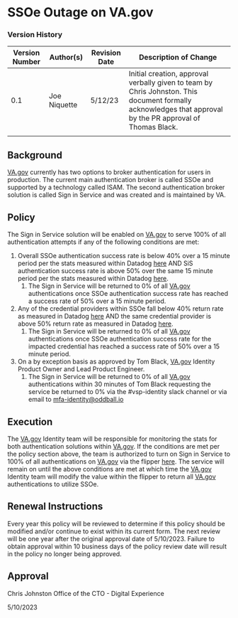 # SSOe Outage on VA.gov

### Version History
| Version Number | Author(s)                                              | Revision Date | Description of Change                                                                      |
|----------------|--------------------------------------------------------|---------------|--------------------------------------------------------------------------------------------|
|       0.1      | Joe Niquette |    5/12/23    | Initial creation, approval verbally given to team by Chris Johnston. This document formally acknowledges that approval by the PR approval of Thomas Black.                                                                           |
|            |                                           |       | 

## Background

[VA.gov](http://va.gov/) currently has two options to broker authentication for users in production. The current main authentication broker is called SSOe and supported by a technology called ISAM. The second authentication broker solution is called Sign in Service and was created and is maintained by VA.

## Policy

The Sign in Service solution will be enabled on [VA.gov](http://va.gov/) to serve 100% of all authentication attempts if any of the following conditions are met:

1. Overall SSOe authentication success rate is below 40% over a 15 minute period per the stats measured within Datadog [here](https://vagov.ddog-gov.com/dashboard/52g-hyg-wcj/vsp-identity-monitor-dashboard?from_ts=1683826599660&to_ts=1683840999660&live=false&tile_focus=8901858802204074) AND SiS authentication success rate is above 50% over the same 15 minute period per the stats measured within Datadog [here](https://vagov.ddog-gov.com/dashboard/52g-hyg-wcj/vsp-identity-monitor-dashboard?from_ts=1683826760454&to_ts=1683841160454&live=false&tile_focus=407386167409660).
    1. The Sign in Service will be returned to 0% of all [VA.gov](http://va.gov/) authentications once SSOe authentication success rate has reached a success rate of 50% over a 15 minute period.
2. Any of the credential providers within SSOe fall below 40% return rate as measured in Datadog [here](https://vagov.ddog-gov.com/dashboard/52g-hyg-wcj/vsp-identity-monitor-dashboard?from_ts=1683826700579&to_ts=1683841100579&live=false&tile_focus=169965705415635) AND the same credential provider is above 50% return rate as measured in Datadog [here](https://vagov.ddog-gov.com/dashboard/52g-hyg-wcj/vsp-identity-monitor-dashboard?from_ts=1683826700596&to_ts=1683841100596&live=false&tile_focus=1254326522330070).
    1. The Sign in Service will be returned to 0% of all [VA.gov](http://va.gov/) authentications once SSOe authentication success rate for the impacted credential has reached a success rate of 50% over a 15 minute period.
3. On a by exception basis as approved by Tom Black, [VA.gov](http://va.gov/) Identity Product Owner and Lead Product Engineer.
    1. The Sign in Service will be returned to 0% of all [VA.gov](http://va.gov/) authentications within 30 minutes of Tom Black requesting the service be returned to 0% via the #vsp-identity slack channel or via email to [mfa-identity@oddball.io](mailto:mfa-identity@oddball.io)

## Execution

The [VA.gov](http://va.gov/) Identity team will be responsible for monitoring the stats for both authentication solutions within [VA.gov](http://va.gov/). If the conditions are met per the policy section above, the team is authorized to turn on Sign in Service to 100% of all authentications on [VA.gov](http://va.gov/) via the flipper [here](https://api.va.gov/flipper/features/sign_in_service_enabled). The service will remain on until the above conditions are met at which time the [VA.gov](http://va.gov/) Identity team will modify the value within the flipper to return all [VA.gov](http://va.gov/) authentications to utilize SSOe.

## Renewal Instructions

Every year this policy will be reviewed to determine if this policy should be modified and/or continue to exist within its current form. The next review will be one year after the original approval date of 5/10/2023. Failure to obtain approval within 10 business days of the policy review date will result in the policy no longer being approved.

## Approval

Chris Johnston
Office of the CTO - Digital Experience

5/10/2023
